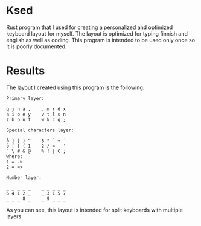 # Ksed

Rust program that I used for creating a personalized and optimized keyboard layout for myself. The layout is optimized for typing finnish and english as well as coding. This program is intended to be used only once so it is poorly documented.

# Results

The layout I created using this program is the following:

```
Primary layer:

q j h ä ,    . m r d x
a i o e y    v t l s n
z b p u f    w k c g ;

Special characters layer:

å ] } ) ^    $ * ` ~ ´
ö [ { ( 1    2 / = - '
¨ \ # & @    % ! | € ;
where:
1 = ->
2 = =>

Number layer:

_ _ _ _ _    _ _ _ _ _
6 4 1 2 _    _ 3 1 5 7
_ _ _ 8 _    _ 9 _ _ _
```

As you can see, this layout is intended for split keyboards with multiple layers.

